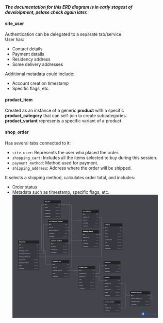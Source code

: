 ***The documentation for this ERD diagram is in early stagest of develoipment, pelase check again later.***


#### site_user
Authentication can be delegated to a separate tab/service.  
User has:
- Contact details
- Payment details
- Residency address
- Some delivery addresses

Additional metadata could include:
- Account creation timestamp
- Specific flags, etc.

#### product_item
Created as an instance of a generic **product** with a specific **product_category** that can self-join to create subcategories.  
**product_variant** represents a specific variant of a product.

#### shop_order
Has several tabs connected to it:
- `site_user`: Represents the user who placed the order.
- `shopping_cart`: Includes all the items selected to buy during this session.
- `payment_method`: Method used for payment.
- `shipping_address`: Address where the order will be shipped.
  
It selects a shipping method, calculates order total, and includes:
- Order status
- Metadata such as timestamp, specific flags, etc.
![](./img/img-01.png)
